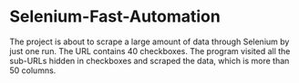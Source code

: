 # Selenium-Fast-Automation
The project is about to scrape a large amount of data through Selenium by just one run. The URL contains 40 checkboxes. The program visited all the sub-URLs hidden in checkboxes and scraped the data, which is more than 50 columns.
